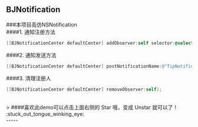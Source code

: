 BJNotification                                   
--
###本项目高仿NSNotification    
####1. 通知注册方法
```objective-c
[[BJNotificationCenter defaultCenter] addObserver:self selector:@selector(receiveTip:) name:@"TipNotification" object:nil];
```
####2. 通知发送方法
```objective-c
[[BJNotificationCenter defaultCenter] postNotificationName:@"TipNotification" object:nil];
```
####3. 清理注册人
```objective-c
[[BJNotificationCenter defaultCenter] removeObserver:self];
```
<br>
> ####喜欢此demo可以点击上面右侧的 Star 哦，变成 Unstar 就可以了！ :stuck_out_tongue_winking_eye:

<br>
-----                
